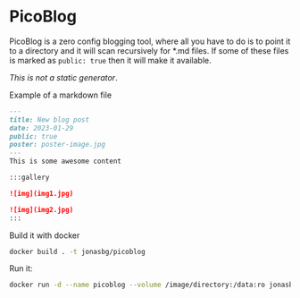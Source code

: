 # PicoBlog

PicoBlog is a zero config blogging tool, where all you have to do is to point it to a directory and it will scan recursively for *.md files.
If some of these files is marked as `public: true` then it will make it available.

*This is not a static generator*.

Example of a markdown file
```markdown
---
title: New blog post
date: 2023-01-29
public: true
poster: poster-image.jpg
---
This is some awesome content

:::gallery

![img](img1.jpg)

![img](img2.jpg)
:::
```

Build it with docker
```bash
docker build . -t jonasbg/picoblog
```

Run it:

```bash
docker run -d --name picoblog --volume /image/directory:/data:ro jonasbg/picoblog
```
